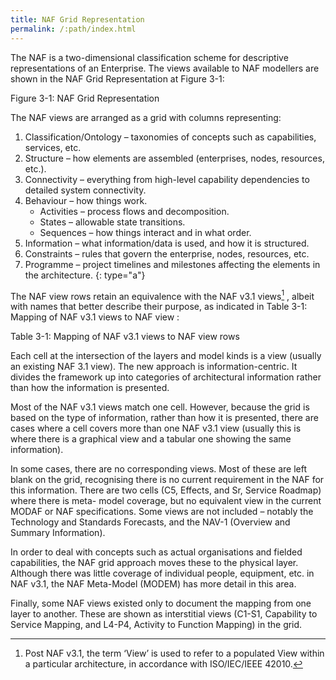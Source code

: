 ```yaml
---
title: NAF Grid Representation
permalink: /:path/index.html
---
```


The NAF is a two-dimensional classification scheme for descriptive representations
of an Enterprise. The views available to NAF modellers are shown in the NAF Grid
Representation at Figure 3-1:

Figure 3-1: NAF Grid Representation

The NAF views are arranged as a grid with columns representing:

1. Classification/Ontology – taxonomies of concepts such as capabilities,
   services, etc.
2. Structure – how elements are assembled (enterprises, nodes, resources, etc.).
3. Connectivity – everything from high-level capability dependencies to detailed
   system connectivity.
4. Behaviour – how things work.
   * Activities – process flows and decomposition.
   * States – allowable state transitions.
   * Sequences – how things interact and in what order.
5. Information – what information/data is used, and how it is structured.
6. Constraints – rules that govern the enterprise, nodes, resources, etc.
7. Programme – project timelines and milestones affecting the elements in the
   architecture.
{: type="a"}

The NAF view rows retain an equivalence with the NAF v3.1 views[^1] , albeit with
names that better describe their purpose, as indicated in Table 3-1: Mapping of NAF
v3.1 views to NAF view :

Table 3-1: Mapping of NAF v3.1 views to NAF view rows

Each cell at the intersection of the layers and model kinds is a view (usually an
existing NAF 3.1 view). The new approach is information-centric. It divides the
framework up into categories of architectural information rather than how the
information is presented.

Most of the NAF v3.1 views match one cell. However, because the grid is based on
the type of information, rather than how it is presented, there are cases where a cell
covers more than one NAF v3.1 view (usually this is where there is a graphical view
and a tabular one showing the same information).

In some cases, there are no corresponding views. Most of these are left blank on the
grid, recognising there is no current requirement in the NAF for this information.
There are two cells (C5, Effects, and Sr, Service Roadmap) where there is meta-
model coverage, but no equivalent view in the current MODAF or NAF specifications.
Some views are not included – notably the Technology and Standards Forecasts,
and the NAV-1 (Overview and Summary Information).

In order to deal with concepts such as actual organisations and fielded capabilities,
the NAF grid approach moves these to the physical layer. Although there was little
coverage of individual people, equipment, etc. in NAF v3.1, the NAF Meta-Model
(MODEM) has more detail in this area.

Finally, some NAF views existed only to document the mapping from one layer to
another. These are shown as interstitial views (C1-S1, Capability to Service
Mapping, and L4-P4, Activity to Function Mapping) in the grid.

[^1]: Post NAF v3.1, the term ‘View’ is used to refer to a populated View within a particular architecture, in accordance with ISO/IEC/IEEE 42010.
